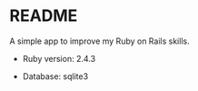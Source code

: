 # README

A simple app to improve my Ruby on Rails skills.

* Ruby version: 2.4.3

* Database: sqlite3
